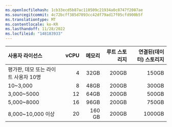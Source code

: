 ```yaml
---
ms.openlocfilehash: 1cb33ecd5b87ac110509c21934a0c8747f2087ae
ms.sourcegitcommit: 4c72bcff385d7093cc42df79ad17f05cfd900b5f
ms.translationtype: MT
ms.contentlocale: ko-KR
ms.lasthandoff: 11/28/2022
ms.locfileid: "148183933"
---
```

| 사용자 라이선스 | vCPU | 메모리 | 루트 스토리지 | 연결된(데이터) 스토리지 |
| :- | -: | -: | -: | -: |
| 평가판, 데모 또는 라이트 사용자 10명 | 4 | 32GB | 200GB | 150GB |
| 10~3,000  | 8 | 48GB | 200GB | 300GB |
| 3,000~5000 | 12 | 64GB | 200GB | 500GB |
| 5,000~8000 | 16 | 96GB | 200GB | 750GB |
| 8,000~10,000 이상 | 20 | 160 GB | 200GB | 1000GB |
